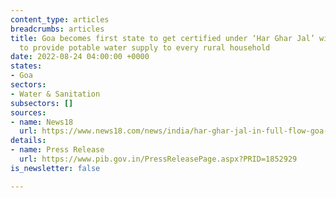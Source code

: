 ```yaml
---
content_type: articles
breadcrumbs: articles
title: Goa becomes first state to get certified under ‘Har Ghar Jal’ with 100% coverage
  to provide potable water supply to every rural household
date: 2022-08-24 04:00:00 +0000
states:
- Goa
sectors:
- Water & Sanitation
subsectors: []
sources:
- name: News18
  url: https://www.news18.com/news/india/har-ghar-jal-in-full-flow-goa-is-first-state-to-provide-tap-water-connections-to-all-2-6-lakh-rural-homes-5769499.html
details:
- name: Press Release
  url: https://www.pib.gov.in/PressReleasePage.aspx?PRID=1852929
is_newsletter: false

---
```

